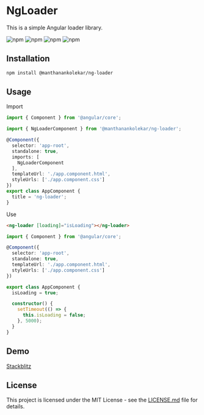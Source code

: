 # NgLoader

This is a simple Angular loader library.

![npm](https://img.shields.io/npm/dw/@manthanankolekar/ng-loader)
![npm](https://img.shields.io/npm/dm/@manthanankolekar/ng-loader)
![npm](https://img.shields.io/npm/dy/@manthanankolekar/ng-loader)
![npm](https://img.shields.io/npm/dt/@manthanankolekar/ng-loader)

## Installation

```bash
npm install @manthanankolekar/ng-loader
```

## Usage

Import

```typescript
import { Component } from '@angular/core';

import { NgLoaderComponent } from '@manthanankolekar/ng-loader';

@Component({
  selector: 'app-root',
  standalone: true,
  imports: [
    NgLoaderComponent
  ],
  templateUrl: './app.component.html',
  styleUrls: ['./app.component.css']
})
export class AppComponent {
  title = 'ng-loader';
}
```

Use

```html
<ng-loader [loading]="isLoading"></ng-loader>
```

```typescript
import { Component } from '@angular/core';

@Component({
  selector: 'app-root',
  standalone: true,
  templateUrl: './app.component.html',
  styleUrls: ['./app.component.css']
})

export class AppComponent {
  isLoading = true;

  constructor() {
    setTimeout(() => {
      this.isLoading = false;
    }, 5000);
  }
}
```

## Demo

[Stackblitz](https://stackblitz.com/edit/stackblitz-starters-prq7zg)

## License

This project is licensed under the MIT License - see the [LICENSE.md](LICENSE.md) file for details.

